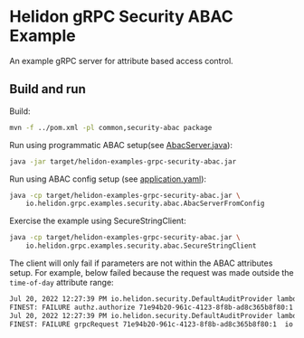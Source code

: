# Helidon gRPC Security ABAC Example

An example gRPC server for attribute based access control.

## Build and run
Build:
```bash
mvn -f ../pom.xml -pl common,security-abac package
```

Run using programmatic ABAC setup(see [AbacServer.java](src/main/java/io/helidon/grpc/examples/security/abac/AbacServer.java)):
```bash
java -jar target/helidon-examples-grpc-security-abac.jar
```

Run using ABAC config setup (see [application.yaml](src/main/resources/application.yaml)):
```bash
java -cp target/helidon-examples-grpc-security-abac.jar \
    io.helidon.grpc.examples.security.abac.AbacServerFromConfig
```

Exercise the example using SecureStringClient:
```bash
java -cp target/helidon-examples-grpc-security-abac.jar \
    io.helidon.grpc.examples.security.abac.SecureStringClient
```

The client will only fail if parameters are not within the ABAC attributes setup. For example, below failed
because the request was made outside the `time-of-day` attribute range: 
```bash
Jul 20, 2022 12:27:39 PM io.helidon.security.DefaultAuditProvider lambda$logEvent$1
FINEST: FAILURE authz.authorize 71e94b20-961c-4123-8f8b-ad8c365b8f80:1  io.helidon.common.context.Contexts runInContext Contexts.java 117 :: "Path Optional[StringService/Upper]. Provider io.helidon.security.providers.abac.AbacProvider, Description io.helidon.security.AuthorizationClientImpl@186478ad, Request Optional[Subject:    Principal: Principal{properties=BasicAttributes{registry={name=user, id=user}}, name='user', id='user'}   Principal: role:user_role        Principal: scope:calendar_read  Principal: scope:calendar_edit ]. Subject FATAL: 12:27:38 is in neither of allowed times: [08:15 - 12:00, 12:30 - 17:30] at io.helidon.security.abac.time.TimeValidator@72486851"
Jul 20, 2022 12:27:39 PM io.helidon.security.DefaultAuditProvider lambda$logEvent$1
FINEST: FAILURE grpcRequest 71e94b20-961c-4123-8f8b-ad8c365b8f80:1  io.helidon.security.integration.grpc.GrpcSecurityHandler processAudit GrpcSecurityHandler.java 442 :: "PERMISSION_DENIED StringService/Upper grpc grpc requested by Subject:   Principal: Principal{properties=BasicAttributes{registry={name=user, id=user}}, name='user', id='user'}         Principal: role:user_role       Principal: scope:calendar_read  Principal: scope:calendar_edit "
```
